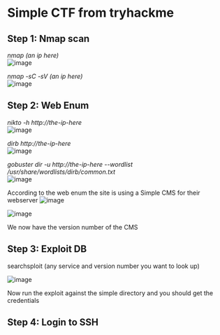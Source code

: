 # Simple CTF from tryhackme

## Step 1: Nmap scan
_nmap (an ip here)_  
![image](https://user-images.githubusercontent.com/12968503/124926209-26733c80-dff5-11eb-9ab6-4e559e7779c8.png)

_nmap -sC -sV (an ip here)_  
![image](https://user-images.githubusercontent.com/12968503/124926456-73571300-dff5-11eb-8bec-40eee45d4545.png)






## Step 2: Web Enum
_nikto -h http://the-ip-here_  
![image](https://user-images.githubusercontent.com/12968503/124926936-fb3d1d00-dff5-11eb-85ca-f4200a26c2b8.png)

_dirb http://the-ip-here_  
![image](https://user-images.githubusercontent.com/12968503/124927137-317a9c80-dff6-11eb-820a-bc51402c7a72.png)

_gobuster dir -u http://the-ip-here --wordlist /usr/share/wordlists/dirb/common.txt_  
![image](https://user-images.githubusercontent.com/12968503/124927672-cda4a380-dff6-11eb-9aa4-87e0b61de8a4.png)

According to the web enum the site is using a Simple CMS for their webserver
![image](https://user-images.githubusercontent.com/12968503/124927995-1f4d2e00-dff7-11eb-9fba-59cdb6494766.png)

![image](https://user-images.githubusercontent.com/12968503/124928133-43a90a80-dff7-11eb-8fad-21ee9e0d9f58.png)

We now have the version number of the CMS

## Step 3: Exploit DB
searchsploit (any service and version number you want to look up)

![image](https://user-images.githubusercontent.com/12968503/124928440-7eab3e00-dff7-11eb-9ae0-f39ad08b551c.png)

Now run the exploit against the simple directory and you should get the credentials

## Step 4: Login to SSH

